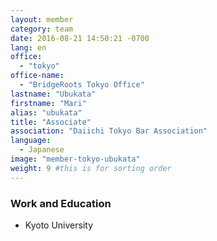```yaml
---
layout: member
category: team
date: 2016-08-21 14:50:21 -0700
lang: en
office:
  - "tokyo"
office-name:
  - "BridgeRoots Tokyo Office"
lastname: "Ubukata"
firstname: "Mari"
alias: "ubukata"
title: "Associate"
association: "Daiichi Tokyo Bar Association"
language:
  - Japanese
image: "member-tokyo-ubukata"
weight: 9 #this is for sorting order
---
```


### Work and Education
- Kyoto University
